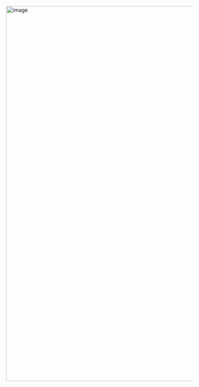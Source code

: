 <img width="1919" height="1011" alt="image" src="https://github.com/user-attachments/assets/c330a717-54ea-48fb-b2ee-ed091aa6410f" />
